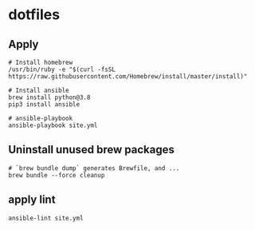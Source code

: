# dotfiles

## Apply

``` shell
# Install homebrew
/usr/bin/ruby -e "$(curl -fsSL https://raw.githubusercontent.com/Homebrew/install/master/install)"

# Install ansible
brew install python@3.8
pip3 install ansible

# ansible-playbook
ansible-playbook site.yml
```

## Uninstall unused brew packages

``` shell
# `brew bundle dump` generates Brewfile, and ...
brew bundle --force cleanup
```

## apply lint

``` shell
ansible-lint site.yml
```
